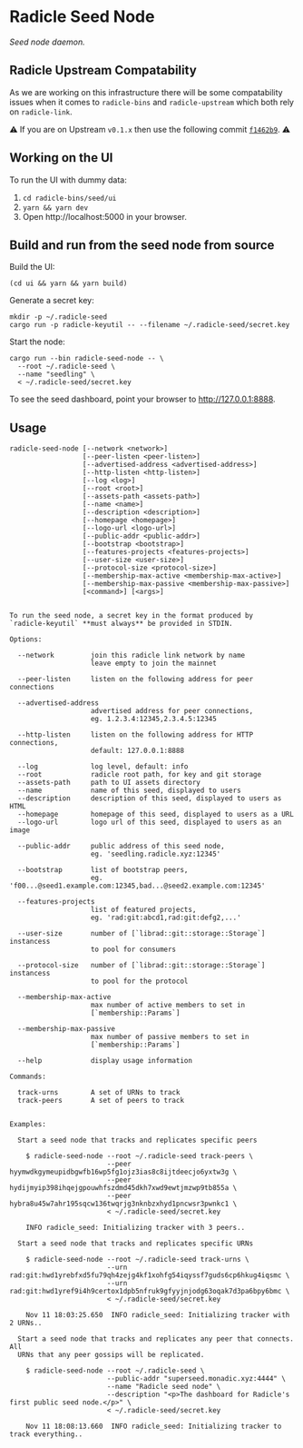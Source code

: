 # Radicle Seed Node

*Seed node daemon.*


## Radicle Upstream Compatability

As we are working on this infrastructure there will be some compatability
issues when it comes to `radicle-bins` and `radicle-upstream` which both rely
on `radicle-link`.

⚠️ If you are on Upstream `v0.1.x` then use the following commit
[`f1462b9`][ha]. ⚠️


## Working on the UI

To run the UI with dummy data:

1. `cd radicle-bins/seed/ui`
2. `yarn && yarn dev`
3. Open http://localhost:5000 in your browser.


## Build and run from the seed node from source

Build the UI:

    (cd ui && yarn && yarn build)

Generate a secret key:

    mkdir -p ~/.radicle-seed
    cargo run -p radicle-keyutil -- --filename ~/.radicle-seed/secret.key

Start the node:

    cargo run --bin radicle-seed-node -- \
      --root ~/.radicle-seed \
      --name "seedling" \
      < ~/.radicle-seed/secret.key

To see the seed dashboard, point your browser to http://127.0.0.1:8888.


## Usage

    radicle-seed-node [--network <network>]
                      [--peer-listen <peer-listen>]
                      [--advertised-address <advertised-address>]
                      [--http-listen <http-listen>]
                      [--log <log>]
                      [--root <root>]
                      [--assets-path <assets-path>]
                      [--name <name>]
                      [--description <description>]
                      [--homepage <homepage>]
                      [--logo-url <logo-url>]
                      [--public-addr <public-addr>]
                      [--bootstrap <bootstrap>]
                      [--features-projects <features-projects>]
                      [--user-size <user-size>]
                      [--protocol-size <protocol-size>]
                      [--membership-max-active <membership-max-active>]
                      [--membership-max-passive <membership-max-passive>]
                      [<command>] [<args>]


    To run the seed node, a secret key in the format produced by
    `radicle-keyutil` **must always** be provided in STDIN.

    Options:

      --network         join this radicle link network by name
                        leave empty to join the mainnet

      --peer-listen     listen on the following address for peer connections

      --advertised-address
                        advertised address for peer connections,
                        eg. 1.2.3.4:12345,2.3.4.5:12345

      --http-listen     listen on the following address for HTTP connections,
                        default: 127.0.0.1:8888

      --log             log level, default: info
      --root            radicle root path, for key and git storage
      --assets-path     path to UI assets directory
      --name            name of this seed, displayed to users
      --description     description of this seed, displayed to users as HTML
      --homepage        homepage of this seed, displayed to users as a URL
      --logo-url        logo url of this seed, displayed to users as an image

      --public-addr     public address of this seed node,
                        eg. 'seedling.radicle.xyz:12345'

      --bootstrap       list of bootstrap peers,
                        eg. 'f00...@seed1.example.com:12345,bad...@seed2.example.com:12345'

      --features-projects
                        list of featured projects,
                        eg. 'rad:git:abcd1,rad:git:defg2,...'

      --user-size       number of [`librad::git::storage::Storage`] instancess
                        to pool for consumers

      --protocol-size   number of [`librad::git::storage::Storage`] instancess
                        to pool for the protocol

      --membership-max-active
                        max number of active members to set in
                        [`membership::Params`]

      --membership-max-passive
                        max number of passive members to set in
                        [`membership::Params`]

      --help            display usage information

    Commands:

      track-urns        A set of URNs to track
      track-peers       A set of peers to track


    Examples:

      Start a seed node that tracks and replicates specific peers

        $ radicle-seed-node --root ~/.radicle-seed track-peers \
                            --peer hyymwdkgymeupidbgwfb16wp5fg1ojz3ias8c8ijtdeecjo6yxtw3g \
                            --peer hydijmyip398ihqejgpouwhfszdmd45dkh7xwd9ewtjmzwp9tb855a \
                            --peer hybra8u45w7ahr195sqcw136twqrjg3nknbzxhyd1pncwsr3pwnkc1 \
                            < ~/.radicle-seed/secret.key

        INFO radicle_seed: Initializing tracker with 3 peers..

      Start a seed node that tracks and replicates specific URNs

        $ radicle-seed-node --root ~/.radicle-seed track-urns \
                            --urn rad:git:hwd1yrebfxd5fu79qh4zejg4kf1xohfg54iqyssf7guds6cp6hkug4iqsmc \
                            --urn rad:git:hwd1yref9i4h9certox1dpb5nfruk9gfyyjnjodg63oqak7d3pa6bpy6bmc \
                            < ~/.radicle-seed/secret.key

        Nov 11 18:03:25.650  INFO radicle_seed: Initializing tracker with 2 URNs..

      Start a seed node that tracks and replicates any peer that connects. All
      URNs that any peer gossips will be replicated.

        $ radicle-seed-node --root ~/.radicle-seed \
                            --public-addr "superseed.monadic.xyz:4444" \
                            --name "Radicle seed node" \
                            --description "<p>The dashboard for Radicle's first public seed node.</p>" \
                            < ~/.radicle-seed/secret.key

        Nov 11 18:08:13.660  INFO radicle_seed: Initializing tracker to track everything..



[ha]: https://github.com/radicle-dev/radicle-bins/commit/f1462b92a06ef65ec4b65201e9801473a41b4ee3
